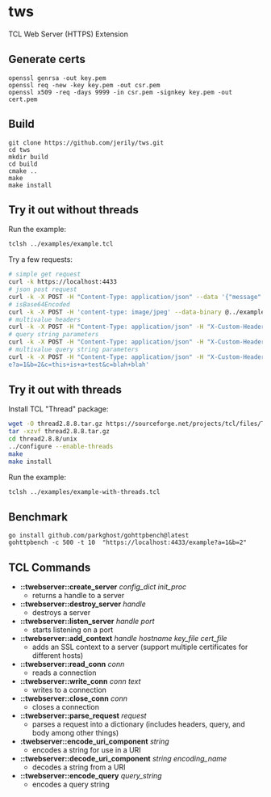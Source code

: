 # tws

TCL Web Server (HTTPS) Extension

## Generate certs
```
openssl genrsa -out key.pem
openssl req -new -key key.pem -out csr.pem
openssl x509 -req -days 9999 -in csr.pem -signkey key.pem -out cert.pem
```

## Build
```
git clone https://github.com/jerily/tws.git
cd tws
mkdir build
cd build
cmake ..
make
make install
```

## Try it out without threads

Run the example:
```bash
tclsh ../examples/example.tcl
```

Try a few requests:
```bash
# simple get request
curl -k https://localhost:4433
# json post request
curl -k -X POST -H "Content-Type: application/json" --data '{"message": "hello world"}' https://localhost:4433
# isBase64Encoded
curl -k -X POST -H 'content-type: image/jpeg' --data-binary @../examples/Google_2015_logo.png https://localhost:4433
# multivalue headers
curl -k -X POST -H "Content-Type: application/json" -H "X-Custom-Header: asdf" -H "X-Custom-Header: qwerty" --data '{"message": "hello world"}' https://localhost:4433
# query string parameters
curl -k -X POST -H "Content-Type: application/json" -H "X-Custom-Header: this is a test" -H "X-Custom-Header: hello world" --data '{"message": "hello world"}' 'https://localhost:4433/example?a=1&b=2&c=this+is+a+test'
# multivalue query string parameters
curl -k -X POST -H "Content-Type: application/json" -H "X-Custom-Header: this is a test" -H "X-Custom-Header: hello world" --data '{"message": "hello world"}' 'https://localhost:4433/exampl
e?a=1&b=2&c=this+is+a+test&c=blah+blah'
```

## Try it out with threads

Install TCL "Thread" package:
```bash
wget -O thread2.8.8.tar.gz https://sourceforge.net/projects/tcl/files/Thread%20Extension/2.8.8/thread2.8.8.tar.gz/download
tar -xzvf thread2.8.8.tar.gz
cd thread2.8.8/unix
../configure --enable-threads
make
make install
```

Run the example:
```bash
tclsh ../examples/example-with-threads.tcl
```

## Benchmark
```
go install github.com/parkghost/gohttpbench@latest
gohttpbench -c 500 -t 10  "https://localhost:4433/example?a=1&b=2"
```

## TCL Commands

* **::twebserver::create_server** *config_dict* *init_proc*
    - returns a handle to a server
* **::twebserver::destroy_server** *handle*
    - destroys a server
* **::twebserver::listen_server** *handle* *port*
    - starts listening on a port
* **::twebserver::add_context** *handle* *hostname* *key_file* *cert_file*
    - adds an SSL context to a server (support multiple certificates for different hosts)
* **::twebserver::read_conn** *conn*
    - reads a connection
* **::twebserver::write_conn** *conn* *text*
    - writes to a connection
* **::twebserver::close_conn** *conn*
    - closes a connection
* **::twebserver::parse_request** *request*
    - parses a request into a dictionary (includes headers, query, and body among other things)
* **:twebserver::encode_uri_component** *string*
    - encodes a string for use in a URI
* **::twebserver::decode_uri_component** *string* *encoding_name*
    - decodes a string from a URI
* **::twebserver::encode_query** *query_string*
    - encodes a query string
